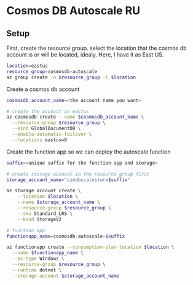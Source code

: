 # Cosmos DB Autoscale RU

## Setup

First, create the resource group. select the location that the cosmos db account is or will be located, idealy. Here, I have it as East US.

```bash
location=eastus 
resource_group=cosmosdb-autoscale
az group create -n $resource_group -l $location
```

Create a cosmos db account

```bash
cosmosdb_account_name=<the account name you want>

# create the account in eastus
az cosmosdb create --name $cosmosdb_account_name \
  --resource-group $resource_group \
  --kind GlobalDocumentDB \
  --enable-automatic-failover \
  --locations eastus=0 
```

Create the function app so we can deploy the autoscale function

```bash
suffix=<unique suffix for the function app and storage>

# create storage account in the resource group first
storage_account_name="czmdbscalestore$suffix"

az storage account create \
    --location $location \
    --name $storage_account_name \
    --resource-group $resource_group \
    --sku Standard_LRS \
    --kind StorageV2

# function app
functionapp_name=cosmosdb-autoscale-$suffix

az functionapp create --consumption-plan-location $location \
  --name $functionapp_name \
  --os-type Windows \
  --resource-group $resource_group \
  --runtime dotnet \
  --storage-account $storage_account_name

```
